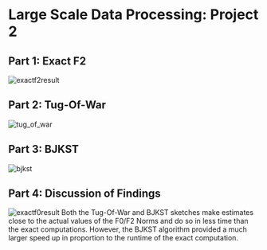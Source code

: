 # Large Scale Data Processing: Project 2
## Part 1: Exact F2
![exactf2result](https://user-images.githubusercontent.com/43038510/113490960-6fb66c00-949b-11eb-8ddf-cb9ae3bc028a.PNG)
## Part 2: Tug-Of-War
![tug_of_war](https://user-images.githubusercontent.com/43038510/113490974-7fce4b80-949b-11eb-87fd-348e52153e4a.PNG)
## Part 3: BJKST
![bjkst](https://user-images.githubusercontent.com/43038510/113490971-7b099780-949b-11eb-8f79-508a3f7c4877.PNG)
## Part 4: Discussion of Findings
![exactf0result](https://user-images.githubusercontent.com/43038510/113490968-77761080-949b-11eb-8477-7a4f4070b042.PNG)
Both the Tug-Of-War and BJKST sketches make estimates close to the actual values of the F0/F2 Norms and do so in less time than the exact computations. However, the BJKST algorithm provided a much larger speed up in proportion to the runtime of the exact computation. 
